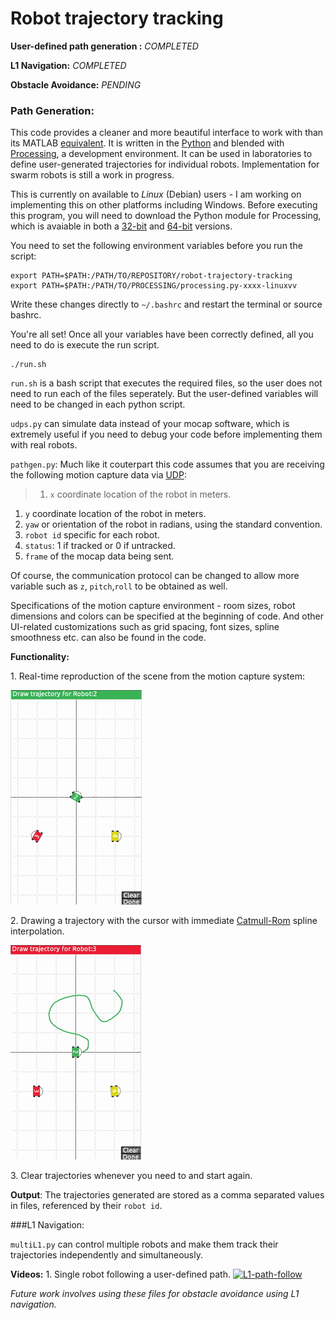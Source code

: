 # Robot trajectory tracking

**User-defined path generation :** *COMPLETED*

**L1 Navigation:** *COMPLETED*

**Obstacle Avoidance:** *PENDING*

### Path Generation:
This code provides a cleaner and more beautiful interface to work with than its MATLAB [equivalent](https://github.com/arunlakshmanan/path-generation). It is written in the [Python](http://py.processing.org/) and blended with [Processing](https://processing.org/), a development environment. It can be used in laboratories to define user-generated trajectories for individual robots. Implementation for swarm robots is still a work in progress.

This is currently on available to *Linux* (Debian) users - I am working on implementing this on other platforms including Windows. Before executing this program, you will need to download the Python module for Processing, which is avaiable in both a [32-bit](http://py.processing.org/processing.py-0202-linux32.tgz) and [64-bit](http://py.processing.org/processing.py-0202-linux64.tgz) versions.

You need to set the following environment variables before you run the script:
```
export PATH=$PATH:/PATH/TO/REPOSITORY/robot-trajectory-tracking
export PATH=$PATH:/PATH/TO/PROCESSING/processing.py-xxxx-linuxvv
```

Write these changes directly to `~/.bashrc` and restart the terminal or source bashrc.

You're all set! Once all your variables have been correctly defined, all you need to do is execute the run script.
```
./run.sh
```
`run.sh` is a bash script that executes the required files, so the user does not need to run each of the files seperately. But the user-defined variables will need to be changed in each python script.

`udps.py` can simulate data instead of your mocap software, which is extremely useful if you need to debug your code before implementing them with real robots.

`pathgen.py`:
Much like it couterpart this code assumes that you are receiving the following motion capture data via [UDP](https://wiki.python.org/moin/UdpCommunication#UDP_Communication):
>1. `x` coordinate location of the robot in meters.
1. `y` coordinate location of the robot in meters.
1. `yaw` or orientation of the robot in radians, using the standard convention.
1. `robot id` specific for each robot.
1. `status`: 1 if tracked or 0 if untracked.
1. `frame` of the mocap data being sent.

Of course, the communication protocol can be changed to allow more variable such as `z`, `pitch`,`roll` to be obtained as well.

Specifications of the motion capture environment - room sizes, robot dimensions and colors can be specified at the beginning of code. And other UI-related customizations such as grid spacing, font sizes, spline smoothness etc. can also be found in the code.

**Functionality:**

1\. Real-time reproduction of the scene from the motion capture system:

![Real-time](ReadMeVids/realtime.gif)

2\. Drawing a trajectory with the cursor with immediate [Catmull-Rom](https://en.wikipedia.org/wiki/Cubic_Hermite_spline#Catmull.E2.80.93Rom_spline) spline interpolation.

![Trajectory-drawing](ReadMeVids/drawtraj.gif)

3\. Clear trajectories whenever you need to and start again.

**Output**: The trajectories generated are stored as a comma separated values in files, referenced by their `robot id`. 

###L1 Navigation:

`multiL1.py` can control multiple robots and make them track their trajectories independently and simultaneously.

**Videos:**
1\. Single robot following a user-defined path.
[![L1-path-follow](http://img.youtube.com/vi/A6yXqAjve4w/0.jpg)](http://www.youtube.com/watch?v=A6yXqAjve4w)

*Future work involves using these files for obstacle avoidance using L1 navigation.*
